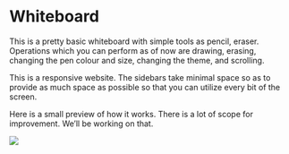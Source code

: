 ﻿# Whiteboard

This is a pretty basic whiteboard with simple tools as pencil, eraser. Operations which you can perform as of now are drawing, erasing, changing the pen colour and size, changing the theme,  and scrolling.

This is a responsive website. The sidebars take minimal space so as to provide as much space as possible so that you can utilize every bit of the screen. 

Here is a small preview of how it works. There is a lot of scope for improvement. We’ll be working on that.

![](Aspose.Words.6746c1f1-4135-4ea1-b7a3-b05dc6f16fee.001.png) 

